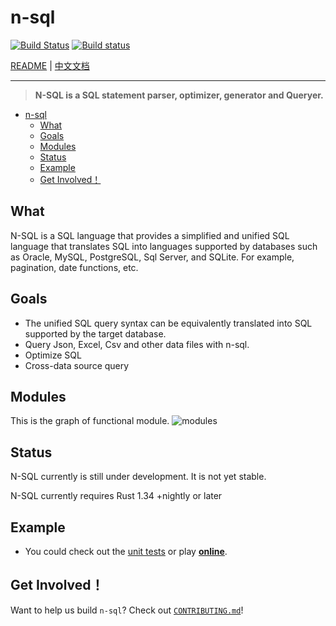 # n-sql

[![Build Status](https://travis-ci.org/mokeyish/n-sql.svg?branch=master)](https://travis-ci.org/mokeyish/n-sql)
[![Build status](https://ci.appveyor.com/api/projects/status/ky63jhxhsq8rb2vy/branch/master?svg=true)](https://ci.appveyor.com/project/mokeyish/n-sql/branch/master)

[README](README.md) | [中文文档](README_zh_CN.md)

---

> **N-SQL is a SQL statement parser, optimizer, generator and Queryer.**


- [n-sql](#n-sql)
  - [What](#what)
  - [Goals](#goals)
  - [Modules](#modules)
  - [Status](#status)
  - [Example](#example)
  - [Get Involved！](#get-involved)

## What

N-SQL is a SQL language that provides a simplified and unified SQL language that translates SQL into languages ​​supported by databases such as Oracle, MySQL, PostgreSQL, Sql Server, and SQLite. For example, pagination, date functions, etc.

## Goals

- The unified SQL query syntax can be equivalently translated into SQL supported by the target database.
- Query Json, Excel, Csv and other data files with n-sql.
- Optimize SQL
- Cross-data source query

## Modules

This is the graph of functional module.
![modules](./docs/assets/misc/nsql_modules.png)

## Status

N-SQL currently is still under development. It is not yet stable.

N-SQL currently requires Rust 1.34 +nightly or later

## Example

- You could check out the [unit tests](./tests) or play **[online](https://n-sql.yish.org/playground/)**.

## Get Involved！

Want to help us build `n-sql`? Check out [`CONTRIBUTING.md`](./CONTRIBUTING.md)!
